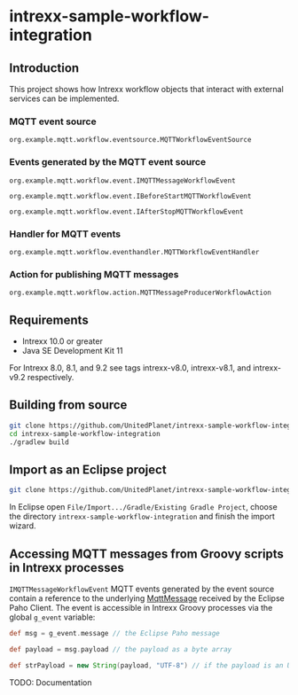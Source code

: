 # intrexx-sample-workflow-integration

## Introduction

This project shows how Intrexx workflow objects that interact with external
services can be implemented.


### MQTT event source

`org.example.mqtt.workflow.eventsource.MQTTWorkflowEventSource`


### Events generated by the MQTT event source

`org.example.mqtt.workflow.event.IMQTTMessageWorkflowEvent`

`org.example.mqtt.workflow.event.IBeforeStartMQTTWorkflowEvent`

`org.example.mqtt.workflow.event.IAfterStopMQTTWorkflowEvent`


### Handler for MQTT events

`org.example.mqtt.workflow.eventhandler.MQTTWorkflowEventHandler`


### Action for publishing MQTT messages

`org.example.mqtt.workflow.action.MQTTMessageProducerWorkflowAction`


## Requirements

* Intrexx 10.0 or greater
* Java SE Development Kit 11

For Intrexx 8.0, 8.1, and 9.2 see tags intrexx-v8.0, intrexx-v8.1, and intrexx-v9.2 respectively.

## Building from source

```bash
git clone https://github.com/UnitedPlanet/intrexx-sample-workflow-integration.git
cd intrexx-sample-workflow-integration
./gradlew build
```

## Import as an Eclipse project

```bash
git clone https://github.com/UnitedPlanet/intrexx-sample-workflow-integration.git
```

In Eclipse open `File/Import.../Gradle/Existing Gradle Project`, choose the directory
`intrexx-sample-workflow-integration` and finish the import wizard.

## Accessing MQTT messages from Groovy scripts in Intrexx processes

`IMQTTMessageWorkflowEvent` MQTT events generated by the event source contain a reference to the underlying [MqttMessage](https://www.eclipse.org/paho/files/javadoc/org/eclipse/paho/client/mqttv3/MqttMessage.html) received by the Eclipse Paho Client. The event is accessible in Intrexx Groovy processes via the global `g_event` variable:

```groovy
def msg = g_event.message // the Eclipse Paho message

def payload = msg.payload // the payload as a byte array

def strPayload = new String(payload, "UTF-8") // if the payload is an UTF-8 encoded string
```

TODO: Documentation


